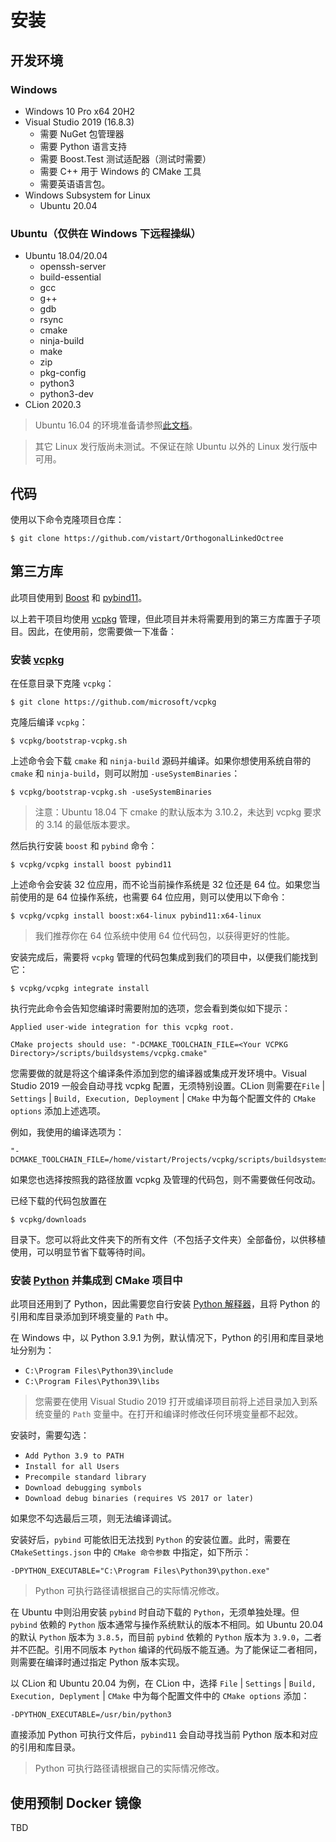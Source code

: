 # 安装

## 开发环境

### Windows

- Windows 10 Pro x64 20H2
- Visual Studio 2019 (16.8.3)
  - 需要 NuGet 包管理器
  - 需要 Python 语言支持
  - 需要 Boost.Test 测试适配器（测试时需要）
  - 需要 C++ 用于 Windows 的 CMake 工具
  - 需要英语语言包。
- Windows Subsystem for Linux
  - Ubuntu 20.04

### Ubuntu（仅供在 Windows 下远程操纵）

- Ubuntu 18.04/20.04
  - openssh-server
  - build-essential
  - gcc
  - g++
  - gdb
  - rsync
  - cmake
  - ninja-build
  - make
  - zip
  - pkg-config
  - python3
  - python3-dev
- CLion 2020.3

> Ubuntu 16.04 的环境准备请参照[此文档](INSTALL_UBUNTU1604.md)。

> 其它 Linux 发行版尚未测试。不保证在除 Ubuntu 以外的 Linux 发行版中可用。

## 代码

使用以下命令克隆项目仓库：

```
$ git clone https://github.com/vistart/OrthogonalLinkedOctree
```

## 第三方库

此项目使用到 [Boost](https://www.boost.org) 和 [pybind11](https://github.com/pybind/pybind11)。

以上若干项目均使用 [vcpkg](https://github.com/microsoft/vcpkg) 管理，但此项目并未将需要用到的第三方库置于子项目。因此，在使用前，您需要做一下准备：

### 安装 [vcpkg](https://github.com/microsoft/vcpkg)

在任意目录下克隆 `vcpkg`：

```
$ git clone https://github.com/microsoft/vcpkg
```

克隆后编译 `vcpkg`：
```
$ vcpkg/bootstrap-vcpkg.sh
```

上述命令会下载 `cmake` 和 `ninja-build` 源码并编译。如果你想使用系统自带的 `cmake` 和 `ninja-build`，则可以附加 `-useSystemBinaries`：
```
$ vcpkg/bootstrap-vcpkg.sh -useSystemBinaries
```

> 注意：Ubuntu 18.04 下 cmake 的默认版本为 3.10.2，未达到 vcpkg 要求的 3.14 的最低版本要求。

然后执行安装 `boost` 和 `pybind` 命令：
```
$ vcpkg/vcpkg install boost pybind11
```

上述命令会安装 32 位应用，而不论当前操作系统是 32 位还是 64 位。如果您当前使用的是 64 位操作系统，也需要 64 位应用，则可以使用以下命令：
```
$ vcpkg/vcpkg install boost:x64-linux pybind11:x64-linux
```

> 我们推荐你在 64 位系统中使用 64 位代码包，以获得更好的性能。

安装完成后，需要将 `vcpkg` 管理的代码包集成到我们的项目中，以便我们能找到它：
```
$ vcpkg/vcpkg integrate install
```
执行完此命令会告知您编译时需要附加的选项，您会看到类似如下提示：
```
Applied user-wide integration for this vcpkg root.

CMake projects should use: "-DCMAKE_TOOLCHAIN_FILE=<Your VCPKG Directory>/scripts/buildsystems/vcpkg.cmake"
```
您需要做的就是将这个编译条件添加到您的编译器或集成开发环境中。Visual Studio 2019 一般会自动寻找 vcpkg 配置，无须特别设置。CLion 则需要在`File` | `Settings` | `Build, Execution, Deployment` | `CMake` 中为每个配置文件的 `CMake options` 添加上述选项。

例如，我使用的编译选项为：
```
"-DCMAKE_TOOLCHAIN_FILE=/home/vistart/Projects/vcpkg/scripts/buildsystems/vcpkg.cmake"
```
如果您也选择按照我的路径放置 vcpkg 及管理的代码包，则不需要做任何改动。

已经下载的代码包放置在
```
$ vcpkg/downloads
```
目录下。您可以将此文件夹下的所有文件（不包括子文件夹）全部备份，以供移植使用，可以明显节省下载等待时间。

### 安装 [Python](https://python.org) 并集成到 CMake 项目中

此项目还用到了 Python，因此需要您自行安装 [Python 解释器](https://python.org)，且将 Python 的引用和库目录添加到环境变量的 `Path` 中。

在 Windows 中，以 Python 3.9.1 为例，默认情况下，Python 的引用和库目录地址分别为：
- `C:\Program Files\Python39\include`
- `C:\Program Files\Python39\libs`

> 您需要在使用 Visual Studio 2019 打开或编译项目前将上述目录加入到系统变量的 `Path` 变量中。在打开和编译时修改任何环境变量都不起效。

安装时，需要勾选：
- `Add Python 3.9 to PATH`
- `Install for all Users`
- `Precompile standard library`
- `Download debugging symbols`
- `Download debug binaries (requires VS 2017 or later)`

如果您不勾选最后三项，则无法编译调试。

安装好后，`pybind` 可能依旧无法找到 `Python` 的安装位置。此时，需要在 `CMakeSettings.json` 中的 `CMake 命令参数` 中指定，如下所示：
```
-DPYTHON_EXECUTABLE="C:\Program Files\Python39\python.exe"
```

> Python 可执行路径请根据自己的实际情况修改。

在 Ubuntu 中则沿用安装 `pybind` 时自动下载的 `Python`，无须单独处理。但 `pybind` 依赖的 `Python` 版本通常与操作系统默认的版本不相同。如 Ubuntu 20.04 的默认 `Python` 版本为 `3.8.5`，而目前 `pybind` 依赖的 `Python` 版本为 `3.9.0`，二者并不匹配。引用不同版本 `Python` 编译的代码版不能互通。为了能保证二者相同，则需要在编译时通过指定 Python 版本实现。

以 CLion 和 Ubuntu 20.04 为例，在 CLion 中，选择 `File` | `Settings` | `Build, Execution, Deplyment` | `CMake` 中为每个配置文件中的 `CMake options` 添加：
```
-DPYTHON_EXECUTABLE=/usr/bin/python3
```
直接添加 Python 可执行文件后，`pybind11` 会自动寻找当前 Python 版本和对应的引用和库目录。

> Python 可执行路径请根据自己的实际情况修改。

## 使用预制 Docker 镜像

TBD
